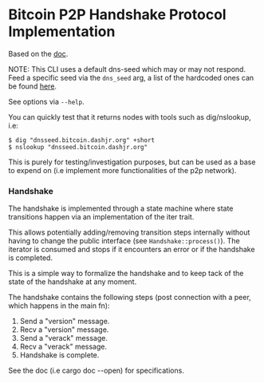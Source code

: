 # Bitcoin P2P Handshake Protocol Implementation

Based on the [doc](https://developer.bitcoin.org/reference/p2p_networking.html).

NOTE: This CLI uses a default dns-seed which may or may not respond.
Feed a specific seed via the `dns_seed` arg, a list of the hardcoded ones can be
found [here](https://github.com/bitcoin/bitcoin/blob/1b2460bd5824170ab85757e35f81197199cce9d6/src/chainparams.cpp#L112).

See options via `--help`.

You can quickly test that it returns nodes with tools such as dig/nslookup, i.e:
```
$ dig "dnsseed.bitcoin.dashjr.org" +short
$ nslookup "dnsseed.bitcoin.dashjr.org"
```

This is purely for testing/investigation purposes, but can be used as a base to
expend on (i.e implement more functionalities of the p2p network).

### Handshake

The handshake is implemented through a state machine where state transitions happen via
an implementation of the iter trait.

This allows potentially adding/removing transition steps internally without having to change
the public interface (see `Handshake::process()`). The iterator is consumed and
stops if it encounters an error or if the handshake is completed.

This is a simple way to formalize the handshake and to keep tack of the state of
the handshake at any moment.

The handshake contains the following steps (post connection with a peer, which
happens in the main fn):

1. Send a "version" message.
2. Recv a "version" message.
3. Send a "verack" message.
4. Recv a "verack" message.
5. Handshake is complete.

See the doc (i.e cargo doc --open) for specifications.
